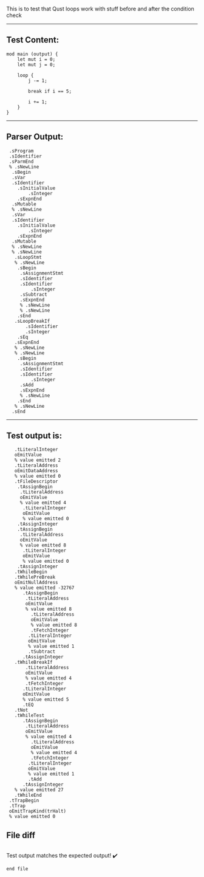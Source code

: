 This is to test that Qust loops work with stuff before and after the condition check

-------------------------


Test Content: 
-------------------------
```
mod main (output) { 
    let mut i = 0;
    let mut j = 0;

    loop {
        j -= 1;
        
        break if i == 5;

        i += 1;
    }
}
```
------------------------


Parser Output: 
-------------------------
```
 .sProgram
 .sIdentifier
 .sParmEnd
 % .sNewLine
  .sBegin
  .sVar
  .sIdentifier
    .sInitialValue
        .sInteger
    .sExpnEnd
  .sMutable
  % .sNewLine
  .sVar
  .sIdentifier
    .sInitialValue
        .sInteger
    .sExpnEnd
  .sMutable
  % .sNewLine
  % .sNewLine
   .sLoopStmt
   % .sNewLine
    .sBegin
     .sAssignmentStmt
     .sIdentifier
     .sIdentifier
         .sInteger
     .sSubtract
     .sExpnEnd
     % .sNewLine
     % .sNewLine
    .sEnd
   .sLoopBreakIf
       .sIdentifier
       .sInteger
    .sEq
   .sExpnEnd
   % .sNewLine
   % .sNewLine
    .sBegin
     .sAssignmentStmt
     .sIdentifier
     .sIdentifier
         .sInteger
     .sAdd
     .sExpnEnd
     % .sNewLine
    .sEnd
   % .sNewLine
  .sEnd

```
------------------------

Test output is: 
-------------------------
```
   .tLiteralInteger
   oEmitValue
   % value emitted 2
   .tLiteralAddress
   oEmitDataAddress
   % value emitted 0
   .tFileDescriptor
    .tAssignBegin
     .tLiteralAddress
     oEmitValue
     % value emitted 4
      .tLiteralInteger
      oEmitValue
      % value emitted 0
    .tAssignInteger
    .tAssignBegin
     .tLiteralAddress
     oEmitValue
     % value emitted 8
      .tLiteralInteger
      oEmitValue
      % value emitted 0
    .tAssignInteger
   .tWhileBegin
   .tWhilePreBreak
   oEmitNullAddress
   % value emitted -32767
      .tAssignBegin
       .tLiteralAddress
       oEmitValue
       % value emitted 8
         .tLiteralAddress
         oEmitValue
         % value emitted 8
         .tFetchInteger
        .tLiteralInteger
        oEmitValue
        % value emitted 1
        .tSubtract
      .tAssignInteger
   .tWhileBreakIf
       .tLiteralAddress
       oEmitValue
       % value emitted 4
       .tFetchInteger
      .tLiteralInteger
      oEmitValue
      % value emitted 5
      .tEQ
   .tNot
   .tWhileTest
      .tAssignBegin
       .tLiteralAddress
       oEmitValue
       % value emitted 4
         .tLiteralAddress
         oEmitValue
         % value emitted 4
         .tFetchInteger
        .tLiteralInteger
        oEmitValue
        % value emitted 1
        .tAdd
      .tAssignInteger
   % value emitted 27
   .tWhileEnd
 .tTrapBegin
 .tTrap
 oEmitTrapKind(trHalt)
 % value emitted 0

```



File diff
-------------------------
```diff

```
Test output matches the expected output! :heavy_check_mark:

```
end file
